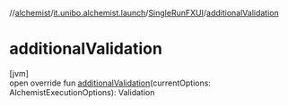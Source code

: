 //[alchemist](../../../index.md)/[it.unibo.alchemist.launch](../index.md)/[SingleRunFXUI](index.md)/[additionalValidation](additional-validation.md)

# additionalValidation

[jvm]\
open override fun [additionalValidation](additional-validation.md)(currentOptions: AlchemistExecutionOptions): Validation
